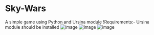 # Sky-Wars
A simple game using Python and Ursina module
!Requirements:- Ursina module should be installed
![image](https://user-images.githubusercontent.com/108571763/226341729-ad80ba8d-01d2-45d6-981d-b9fee2968749.png)
![image](https://user-images.githubusercontent.com/108571763/226341764-fdeaa786-6795-4474-afa7-5572ed03d7eb.png)
![image](https://user-images.githubusercontent.com/108571763/226341826-40c2a674-4e5c-446e-a095-0dcacf017180.png)
